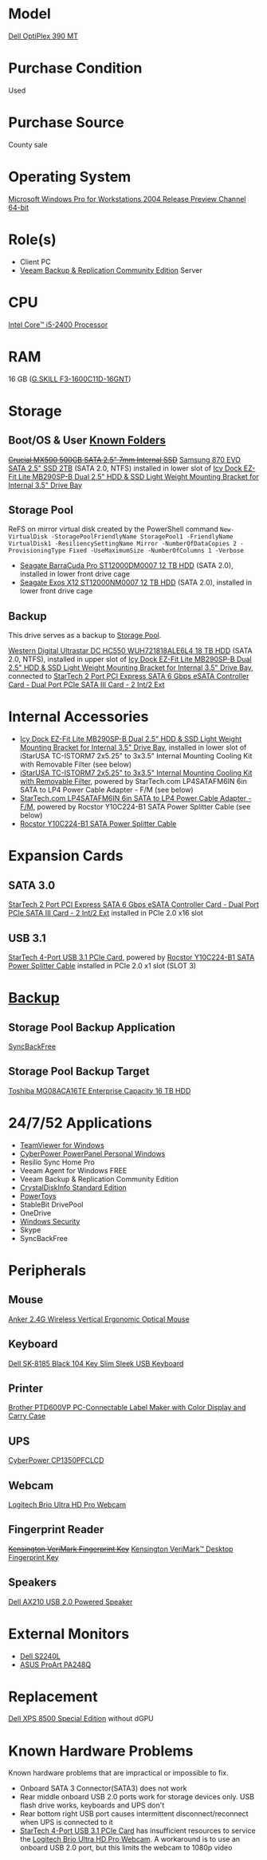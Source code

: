 # Model

[Dell OptiPlex 390 MT](https://www.dell.com/support/home/us/en/04/product-support/product/optiplex-390/overview)

# Purchase Condition

Used

# Purchase Source

County sale

# Operating System

[Microsoft Windows Pro for Workstations 2004 Release Preview Channel 64-bit](https://docs.microsoft.com/en-us/windows-insider/flight-hub/)

# Role(s)

* Client PC
* [Veeam Backup & Replication Community Edition](https://www.veeam.com/virtual-machine-backup-solution-free.html) Server

# CPU

[Intel Core™ i5-2400 Processor](https://ark.intel.com/content/www/us/en/ark/products/52207/intel-core-i5-2400-processor-6m-cache-up-to-3-40-ghz.html)

# RAM

16 GB ([G.SKILL F3-1600C11D-16GNT](http://www.gskill.com/product/165/186/1532584719/F3-1600C11D-16GNTValueDDR3-1600MHz-CL11-11-11-1.50V16GB-(2x8GB)))

# Storage

## Boot/OS & User [Known Folders](https://docs.microsoft.com/en-us/windows/win32/shell/known-folders)

~~[Crucial MX500 500GB SATA 2.5" 7mm Internal SSD](https://content.crucial.com/content/dam/crucial/ssd-products/mx500/flyer/crucial-mx500-ssd-productflyer-letter-en.pdf)~~ [Samsung 870 EVO SATA 2.5" SSD 2TB](https://www.samsung.com/us/computing/memory-storage/solid-state-drives/870-evo-sata-2-5-ssd-2tb-mz-77e2t0b-am/) (SATA 2.0, NTFS) installed in lower slot of [Icy Dock EZ-Fit Lite MB290SP-B Dual 2.5" HDD & SSD Light Weight Mounting Bracket for Internal 3.5" Drive Bay](https://github.com/jdrch/Hardware/blob/master/Dell%20OptiPlex%20390-1%20MT.md#internal-accessories)

## Storage Pool

ReFS on mirror virtual disk created by the PowerShell command `New-VirtualDisk -StoragePoolFriendlyName StoragePool1 -FriendlyName VirtualDisk1 -ResiliencySettingName Mirror -NumberOfDataCopies 2 -ProvisioningType Fixed -UseMaximumSize -NumberOfColumns 1 -Verbose`

* [Seagate BarraCuda Pro ST12000DM0007 12 TB HDD](https://www.seagate.com/www-content/product-content/barracuda-fam/barracuda-new/en-us/docs/100818004c.pdf) (SATA 2.0), installed in lower front drive cage
* [Seagate Exos X12 ST12000NM0007 12 TB HDD](https://www.seagate.com/www-content/datasheets/pdfs/exos-x-12-DS1946-1-1709US-en_US.pdf) (SATA 2.0), installed in lower front drive cage

## Backup

This drive serves as a backup to [Storage Pool](https://github.com/jdrch/Hardware/blob/master/Dell%20OptiPlex%20390-1%20MT.md#storage-pool).

[Western Digital Ultrastar DC HC550 WUH721818ALE6L4 18 TB HDD](https://toshiba.semicon-storage.com/content/dam/toshiba-ss/asia-pacific/docs/product/storage/product-manual/eHDD-MG08-Product-Overview.pdf) (SATA 2.0, NTFS), installed in upper slot of [Icy Dock EZ-Fit Lite MB290SP-B Dual 2.5" HDD & SSD Light Weight Mounting Bracket for Internal 3.5" Drive Bay](https://github.com/jdrch/Hardware/blob/master/Dell%20OptiPlex%20390-1%20MT.md#internal-accessories), connected to [StarTech 2 Port PCI Express SATA 6 Gbps eSATA Controller Card - Dual Port PCIe SATA III Card - 2 Int/2 Ext](https://github.com/jdrch/Hardware/blob/master/Dell%20OptiPlex%20390-1%20MT.md#sata-30)

# Internal Accessories

* [Icy Dock EZ-Fit Lite MB290SP-B Dual 2.5" HDD & SSD Light Weight Mounting Bracket for Internal 3.5" Drive Bay](https://www.icydock.com/goods.php?id=165), installed in lower slot of iStarUSA TC-ISTORM7 2x5.25" to 3x3.5" Internal Mounting Cooling Kit with Removable Filter (see below)
* [iStarUSA TC-ISTORM7 2x5.25" to 3x3.5" Internal Mounting Cooling Kit with Removable Filter](http://www.istarusa.com/en/istarusa/products.php?model=TC-ISTORM7), powered by StarTech.com LP4SATAFM6IN 6in SATA to LP4 Power Cable Adapter - F/M (see below)
* [StarTech.com LP4SATAFM6IN 6in SATA to LP4 Power Cable Adapter - F/M](https://www.startech.com/Cables/Computer-Power/Internal/6inch-SATA-to-LP4-Power-Cable-Adapter-Female-to-Male~LP4SATAFM6IN), powered by Rocstor Y10C224-B1 SATA Power Splitter Cable (see below)
* [Rocstor Y10C224-B1 SATA Power Splitter Cable](https://rocstor.com/product-tag/y10c224-b1/)

# Expansion Cards

## SATA 3.0

[StarTech 2 Port PCI Express SATA 6 Gbps eSATA Controller Card - Dual Port PCIe SATA III Card - 2 Int/2 Ext](https://www.startech.com/Cards-Adapters/HDD-Controllers/SATA-Cards/2-Port-PCI-Express-SATA-6-Gbps-eSATA-Controller-Card~PEXESAT322I) installed in PCIe 2.0 x16 slot

## USB 3.1

[StarTech 4-Port USB 3.1 PCIe Card](https://www.startech.com/Cards-Adapters/USB-3.0/Cards/4-port-usb-3-1-card~PEXUS313AC2V), powered by [Rocstor Y10C224-B1 SATA Power Splitter Cable](https://github.com/jdrch/Hardware/blob/master/Dell%20OptiPlex%20390-1%20MT.md#internal-accessories) installed in PCIe 2.0 x1 slot (SLOT 3)

# [Backup](https://github.com/jdrch/Hardware/wiki/Mixed-Environment-Multilevel-Backup)

## Storage Pool Backup Application

[SyncBackFree](https://www.2brightsparks.com/freeware/freeware-hub.html)

## Storage Pool Backup Target

[Toshiba MG08ACA16TE Enterprise Capacity 16 TB HDD](https://github.com/jdrch/Hardware/blob/master/Dell%20OptiPlex%20390-1%20MT.md#backup)

# 24/7/52 Applications

* [TeamViewer for Windows](https://www.teamviewer.com/en-us/download/windows/)
* [CyberPower PowerPanel Personal Windows](https://www.cyberpowersystems.com/product/software/powerpanel-personal-windows/)
* Resilio Sync Home Pro
* Veeam Agent for Windows FREE
* Veeam Backup & Replication Community Edition
* [CrystalDiskInfo Standard Edition](https://crystalmark.info/en/software/crystaldiskinfo/)
* [PowerToys](https://github.com/microsoft/PowerToys)
* StableBit DrivePool
* OneDrive
* [Windows Security](https://www.microsoft.com/en-us/windows/comprehensive-security)
* Skype
* SyncBackFree

# Peripherals

## Mouse 

[Anker 2.4G Wireless Vertical Ergonomic Optical Mouse](https://www.anker.com/products/variant/anker-24g-wireless-vertical-ergonomic-optical-mouse/A7852011)

## Keyboard

[Dell SK-8185 Black 104 Key Slim Sleek USB Keyboard](https://www.amazon.com/Dell-Keyboard-Computer-Connectors-Compatible/dp/B005OZMBOE)

## Printer

[Brother PTD600VP PC-Connectable Label Maker with Color Display and Carry Case](https://www.brother-usa.com/products/ptd600vp)

## UPS

[CyberPower CP1350PFCLCD](https://github.com/jdrch/Hardware/blob/master/UPS.md#battery-backed-up-devices-2)

## Webcam

[Logitech Brio Ultra HD Pro Webcam](https://www.logitech.com/en-us/product/brio)

## Fingerprint Reader

~~[Kensington VeriMark Fingerprint Key](https://www.kensington.com/p/products/security/biometric/verimark-fingerprint-key-fido-u2f-for-universal-2nd-factor-authentication-windows-hello/)~~ [Kensington VeriMark™ Desktop Fingerprint Key](https://www.kensington.com/p/products/data-protection/biometric/verimark-desktop-fingerprint-key/)

## Speakers

[Dell AX210 USB 2.0 Powered Speaker](https://www.dell.com/support/home/us/en/04/product-support/product/dell-ax210/overview)

# External Monitors

* [Dell S2240L](https://github.com/jdrch/Hardware/blob/master/Monitors.md#connected-devices-input-resolution-position-from-os-display-manager-perspective)
* [ASUS ProArt PA248Q](https://github.com/jdrch/Hardware/blob/master/Monitors.md#connected-devices-4)

# Replacement

[Dell XPS 8500 Special Edition](https://github.com/jdrch/Hardware/blob/master/Dell%20XPS%208500%20Special%20Edition.md) without dGPU

# Known Hardware Problems

Known hardware problems that are impractical or impossible to fix.

* Onboard SATA 3 Connector(SATA3) does not work
* Rear middle onboard USB 2.0 ports work for storage devices only. USB flash drive works, keyboards and UPS don't
* Rear bottom right USB port causes intermittent disconnect/reconnect when UPS is connected to it
* [StarTech 4-Port USB 3.1 PCIe Card](https://github.com/jdrch/Hardware/blob/master/Dell%20OptiPlex%20390-1%20MT.md#usb-31) has insufficient resources to service the [Logitech Brio Ultra HD Pro Webcam](https://github.com/jdrch/Hardware/blob/master/Dell%20OptiPlex%20390-1%20MT.md#webcam). A workaround is to use an onboard USB 2.0 port, but this limits the webcam to 1080p video
